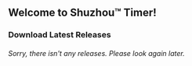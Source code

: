 ## Welcome to Shuzhou™ Timer!
### Download Latest Releases
###### Sorry, there isn't any releases. Please look again later.
